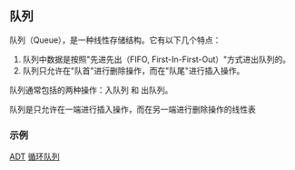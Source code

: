 ## 队列
队列（Queue），是一种线性存储结构。它有以下几个特点：
1. 队列中数据是按照"先进先出（FIFO, First-In-First-Out）"方式进出队列的。
2. 队列只允许在"队首"进行删除操作，而在"队尾"进行插入操作。

队列通常包括的两种操作：入队列 和 出队列。

队列是只允许在一端进行插入操作，而在另一端进行删除操作的线性表

### 示例
[ADT]()
[循环队列]()
